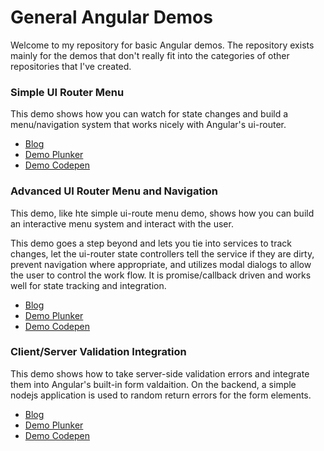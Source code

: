 # General Angular Demos

Welcome to my repository for basic Angular demos.  The repository exists mainly
for the demos that don't really fit into the categories of other repositories that I've created.

### Simple UI Router Menu

This demo shows how you can watch for state changes and build a menu/navigation system that
works nicely with Angular's ui-router.

  - [Blog](https://long2know.com/2015/03/simple-menu-with-ui-router-states/)
  - [Demo Plunker](http://plnkr.co/edit/y6cdVQ?p=preview)
  - [Demo Codepen](http://codepen.io/long2know/pen/ZGZQWj)
  
### Advanced UI Router Menu and Navigation

This demo, like hte simple ui-route menu demo, shows how you can build an interactive
menu system and interact with the user.

This demo goes a step beyond and lets you tie into services to track changes,
let the ui-router state controllers tell the service if they are dirty, prevent
navigation where appropriate, and utilizes modal dialogs to allow the user to
control the work flow.  It is promise/callback driven and works well for state
tracking and integration.

  - [Blog](https://long2know.com/2015/03/advanced-angular-navigation/)
  - [Demo Plunker](http://plnkr.co/edit/gZxD3P?p=preview)
  - [Demo Codepen](http://codepen.io/long2know/pen/vOMLXN)

### Client/Server Validation Integration

This demo shows how to take server-side validation errors and integrate them into
Angular's built-in form valdaition.  On the backend, a simple nodejs application
is used to random return errors for the form elements.

  - [Blog](https://long2know.com/2015/12/integrating-client-and-server-side-validation-part-2/)
  - [Demo Plunker](http://plnkr.co/edit/wHvDG2?p=preview)
  - [Demo Codepen](http://codepen.io/long2know/pen/adNWjY)
